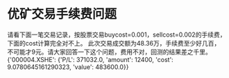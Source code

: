 # 优矿交易手续费问题

请看下面一笔交易记录，按股票交易buycost=0.001，sellcost=0.002的手续费，下面的cost计算完全对不上。
此次交易成交额为48.36万，手续费至少好几百，不可能才9元。请大家回答一下这个问题，费用不对，回测的结果差之千里。
{'000004.XSHE': {'P/L': 371032.0,
  'amount': 12400,
  'cost': 9.0780645161290323,
  'value': 483600.0}}